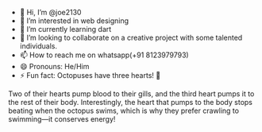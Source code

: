 - 👋 Hi, I’m @joe2130
- 👀 I’m interested in web designing
- 🌱 I’m currently learning dart
- 💞️ I’m looking to collaborate on a creative project with some talented individuals.
- 📫 How to reach me on whatsapp(+91 8123979793)
- 😄 Pronouns: He/Him
- ⚡ Fun fact: Octopuses have three hearts! 🐙

Two of their hearts pump blood to their gills, and the third heart pumps it to the rest of their body. Interestingly, the heart that pumps to the body stops beating when the octopus swims, which is why they prefer crawling to swimming—it conserves energy!

<!---
joe2130/joe2130 is a ✨ special ✨ repository because its `README.md` (this file) appears on your GitHub profile.
You can click the Preview link to take a look at your changes.
--->
